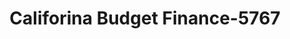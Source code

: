 ---
f_zip-code: 91504
f_state-code: CA
title: Califorina Budget Finance-5767
f_phone: 818-842-5488
f_city-only: Burbank
f_address: 1212 N San Fernando Blvd Burbank
f_location-unique-id: '5767'
slug: califorina-budget-finance-5767
updated-on: '2024-05-30T13:46:58.046Z'
created-on: '2024-05-30T13:36:59.803Z'
published-on: '2024-05-30T13:54:32.469Z'
f_city-state: cms/city/burbank-ca.md
f_company: cms/company/califorina-budget-finance.md
f_state: cms/state/california.md
layout: '[payday-loan].html'
tags: payday-loan
---